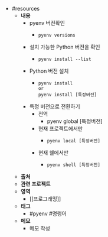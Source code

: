 - #resources
	- **내용**
		- pyenv 버전확인
			- ```shell
			  pyenv versions
			  ```
		- 설치 가능한 Python 버전을 확인
			- ```shell
			  pyenv install --list
			  ```
		- Python 버전 설치
			- ```shell
			  pyenv install
			  or
			  pyenv install [특정버전]
			  ```
		- 특정 버전으로 전환하기
			- 전역
				- pyenv global [특정버전]
			- 현재 프로젝트에서만
				- ```shell
				  pyenv local [특정버전]
				  ```
			- 현재 쉘에서만
				- ```shell
				  pyenv shell [특정버전]
				  ```
	- **출처**
	- **관련 프로젝트**
	- **영역**
		- [[프로그래밍]]
	- **태그**
		- #pyenv #명령어
	- **메모**
		- 메모 작성